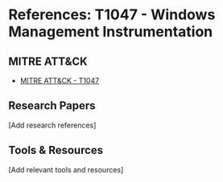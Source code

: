 # References: T1047 - Windows Management Instrumentation

## MITRE ATT&CK
- [MITRE ATT&CK - T1047](https://attack.mitre.org/techniques/T1047/)

## Research Papers
[Add research references]

## Tools & Resources
[Add relevant tools and resources]
